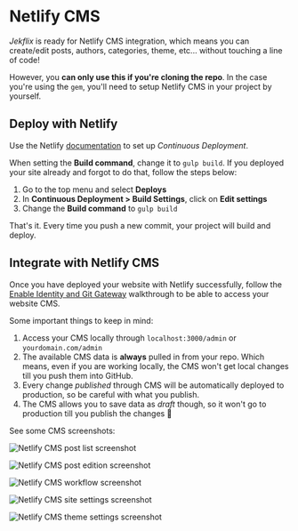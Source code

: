 # Netlify CMS

*Jekflix* is ready for Netlify CMS integration, which means you can create/edit posts, authors, categories, theme, etc... without touching a line of code!

However, you **can only use this if you're cloning the repo**. In the case you're using the `gem`, you'll need to setup Netlify CMS in your project by yourself.

## Deploy with Netlify

Use the Netlify [documentation](https://www.netlify.com/docs/continuous-deployment/) to set up *Continuous Deployment*.

When setting the **Build command**, change it to `gulp build`. If you deployed your site already and forgot to do that, follow the steps below:

1. Go to the top menu and select **Deploys**
1. In **Continuous Deployment > Build Settings**, click on **Edit settings**
1. Change the **Build command** to `gulp build`

That's it. Every time you push a new commit, your project will build and deploy.

## Integrate with Netlify CMS

Once you have deployed your website with Netlify successfully, follow the [Enable Identity and Git Gateway](https://www.netlifycms.org/docs/add-to-your-site/#enable-identity-and-git-gateway) walkthrough to be able to access your website CMS.

Some important things to keep in mind:

1. Access your CMS locally through `localhost:3000/admin` or `yourdomain.com/admin`
1. The available CMS data is **always** pulled in from your repo. Which means, even if you are working locally, the CMS won't get local changes till you push them into GitHub.
1. Every change *published* through CMS will be automatically deployed to production, so be careful with what you publish.
1. The CMS allows you to save data as *draft* though, so it won't go to production till you publish the changes 🙂

See some CMS screenshots:

![Netlify CMS post list screenshot](https://res.cloudinary.com/dm7h7e8xj/image/upload/v1566479287/netlify-page-1_a0qezm.jpg)

![Netlify CMS post edition screenshot](https://res.cloudinary.com/dm7h7e8xj/image/upload/v1566479287/netlify-page-2_aupygb.jpg)

![Netlify CMS workflow screenshot](https://res.cloudinary.com/dm7h7e8xj/image/upload/v1566479287/netlify-page-3_bj5sks.jpg)

![Netlify CMS site settings screenshot](https://res.cloudinary.com/dm7h7e8xj/image/upload/v1566479287/netlify-page-4_ycfqdp.jpg)

![Netlify CMS theme settings screenshot](https://res.cloudinary.com/dm7h7e8xj/image/upload/v1566479287/netlify-page-5_k6dan9.jpg)